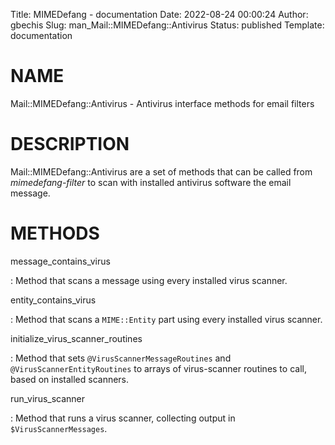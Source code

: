 Title: MIMEDefang - documentation
Date: 2022-08-24 00:00:24
Author: gbechis
Slug: man_Mail::MIMEDefang::Antivirus
Status: published
Template: documentation

# NAME

Mail::MIMEDefang::Antivirus - Antivirus interface methods for email
filters

# DESCRIPTION

Mail::MIMEDefang::Antivirus are a set of methods that can be called from
*mimedefang-filter* to scan with installed antivirus software the email
message.

# METHODS

message_contains_virus

:   Method that scans a message using every installed virus scanner.

entity_contains_virus

:   Method that scans a `MIME::Entity` part using every installed virus
    scanner.

initialize_virus_scanner_routines

:   Method that sets `@VirusScannerMessageRoutines` and
    `@VirusScannerEntityRoutines` to arrays of virus-scanner routines to
    call, based on installed scanners.

run_virus_scanner

:   Method that runs a virus scanner, collecting output in
    `$VirusScannerMessages`.
